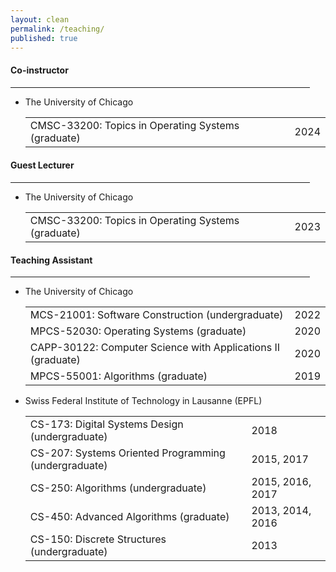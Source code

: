 ```yaml
---
layout: clean
permalink: /teaching/
published: true
---
```


<h4 class="news-style" style="margin-top: 20px">Co-instructor</h4>
<hr class="news-style" style="width: 95%; ">

* The University of Chicago  
  <table id="talksTable" style="border-collapse: collapse;">
    <tr>
       <td class="table-left-column">CMSC-33200: Topics in Operating Systems (graduate)</td>
       <td class="table-right-column">2024</td>
    </tr>
  </table>

<h4 class="news-style" style="margin-top: 20px">Guest Lecturer</h4>
<hr class="news-style" style="width: 95%; ">

* The University of Chicago  
  <table id="talksTable" style="border-collapse: collapse;">
    <tr>
       <td class="table-left-column">CMSC-33200: Topics in Operating Systems (graduate)</td>
       <td class="table-right-column">2023</td>
    </tr>
  </table>

<h4 class="news-style" style="margin-top: 20px">Teaching Assistant</h4>
<hr class="news-style" style="width: 95%; ">

* The University of Chicago  
   <table id="taUChicago" style="border-collapse: collapse;">
     <tr>
       <td class="table-left-column">MCS-21001: Software Construction (undergraduate)</td>
       <td class="table-right-column table-fixed-column-width">2022</td>
    </tr>
    <tr>
      <td class="table-left-column">MPCS-52030: Operating Systems (graduate)</td>
      <td class="table-right-column table-fixed-column-width">2020</td>
    </tr>
    <tr>
      <td class="table-left-column">CAPP-30122: Computer Science with Applications II (graduate)</td>
      <td class="table-right-column table-fixed-column-width">2020</td>
    </tr>
    <tr>
      <td class="table-left-column">MPCS-55001: Algorithms (graduate)</td>
      <td class="table-right-column table-fixed-column-width">2019</td>
    </tr>
  </table>
     
* Swiss Federal Institute of Technology in Lausanne (EPFL)  
   <table id="taEPFL" style="border-collapse: collapse;">
     <tr>
       <td class="table-left-column table-fixed-column-width">CS-173: Digital Systems Design (undergraduate)</td>
       <td class="table-right-column">2018</td>
    </tr>
    <tr>
      <td class="table-left-column table-fixed-column-width">CS-207: Systems Oriented Programming (undergraduate)</td>
      <td class="table-right-column">2015, 2017</td>
    </tr>
    <tr>
      <td class="table-left-column table-fixed-column-width">CS-250: Algorithms (undergraduate)</td>
      <td class="table-right-column ">2015, 2016, 2017</td>
    </tr>
    <tr>
      <td class="table-left-column table-fixed-column-width">CS-450: Advanced Algorithms (graduate)</td>
      <td class="table-right-column">2013, 2014, 2016</td>
    </tr>
    <tr>
      <td class="table-left-column table-fixed-column-width">CS-150: Discrete Structures (undergraduate)</td>
      <td class="table-right-column">2013</td>
    </tr>
  </table>
